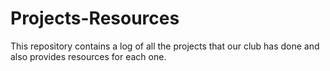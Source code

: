# Projects-Resources
This repository contains a log of all the projects that our club has done and also provides resources for each one.
